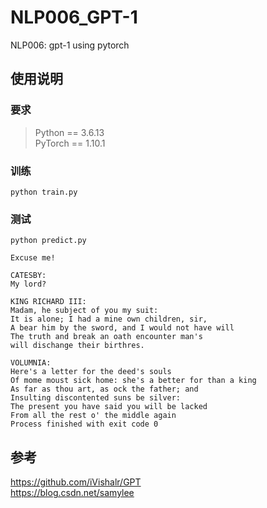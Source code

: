 # NLP006_GPT-1
NLP006: gpt-1 using pytorch

## 使用说明
### 要求
> Python == 3.6.13 \
> PyTorch == 1.10.1
### 训练
```shell script
python train.py
```
### 测试
```shell script
python predict.py  
```
```
Excuse me!

CATESBY:
My lord?

KING RICHARD III:
Madam, he subject of you my suit:
It is alone; I had a mine own children, sir,
A bear him by the sword, and I would not have will
The truth and break an oath encounter man's
will dischange their birthres.

VOLUMNIA:
Here's a letter for the deed's souls
Of mome moust sick home: she's a better for than a king
As far as thou art, as ock the father; and
Insulting discontented suns be silver:
The present you have said you will be lacked
From all the rest o' the middle again
Process finished with exit code 0
```
## 参考
https://github.com/iVishalr/GPT   
https://blog.csdn.net/samylee  
